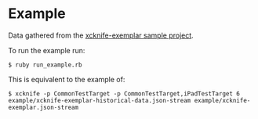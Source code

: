 # Example

Data gathered from the [xcknife-exemplar sample project](https://github.com/danielribeiro/xcknife-exemplar).

To run the example run:

```
$ ruby run_example.rb
```

This is equivalent to the example of: 

```
$ xcknife -p CommonTestTarget -p CommonTestTarget,iPadTestTarget 6 example/xcknife-exemplar-historical-data.json-stream example/xcknife-exemplar.json-stream
```
